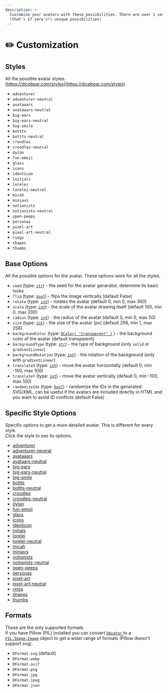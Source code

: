 ```yaml
---
description: >-
  Customise your avatars with these possibilities. There are over 1 sexdecillion
  (that's 17 zero's!) unique possibilities!
---
```


# ✏️ Customization

## Styles

All the possible avatar styles.\
[https://dicebear.com/styles](https://dicebear.com/styles)

* `adventurer`
* `adventurer-neutral`
* `avataaars`
* `avataaars-neutral`
* `big-ears`
* `big-ears-neutral`
* `big-smile`
* `bottts`
* `bottts-neutral`
* `croodles`
* `croodles-neutral`
* `dylan`
* `fun-emoji`
* `glass`
* `icons`
* `identicon`
* `initials`
* `lorelei`
* `lorelei-neutral`
* `micah`
* `miniavs`
* `notionists`
* `notionists-neutral`
* `open-peeps`
* `personas`
* `pixel-art`
* `pixel-art-neutral`
* `rings`
* `shapes`
* `thumbs`

## Base Options

All the possible options for the avatar. These options work for all the styles.

* `seed` (type: [`str`](https://docs.python.org/3/library/stdtypes.html#str)) - the seed for the avatar generator, determine its basic looks
* `flip` (type: [`bool`](https://docs.python.org/3/library/functions.html#bool)) - flips the image vertically (default False)
* `rotate` (type: [`int`](https://docs.python.org/3/library/functions.html#int)) - rotates the avatar (default 0, min 0, max 360)
* `scale` (type: [`int`](https://docs.python.org/3/library/functions.html#int)) - the scale of the avatar drawing itself (default 100, min 0, max 200)
* `radius` (type: [`int`](https://docs.python.org/3/library/functions.html#int)) - the radius of the avatar (default 0, min 0, max 50)
* `size` (type: [`int`](https://docs.python.org/3/library/functions.html#int)) - the size of the avatar (px) (default 256, min 1, max 256)
* `backgroundColor` (type: [`DColor( "transparent" )`](../reference/models.md#class-dcolor) ) - the background color of the avatar (default transparent)
* `backgroundType` (type: [`str`](https://docs.python.org/3/library/stdtypes.html#str)) - the type of background (only `solid` or `gradientLinear`)
* `backgroundRotation` (type: [`int`](https://docs.python.org/3/library/functions.html#int)) - the rotation of the background (only with `gradientLinear`)
* `translateX` (type: [`int`](https://docs.python.org/3/library/functions.html#int)) - move the avatar horizontally (default 0, min -100, max 100)
* `translateY` (type: [`int`](https://docs.python.org/3/library/functions.html#int)) - move the avatar vertically (default 0, min -100, max 100)
* `randomizeIds` (type: [`bool`](https://docs.python.org/3/library/functions.html#bool)) - randomize the IDs in the generated SVG/XML, can be useful if the avatars are included directly in HTML and you want to avoid ID conflicts (default False)

## Specific Style Options

Specific options to get a more detailed avatar. This is different for every style.\
Click the style to see its options.

* [adventurer](https://dicebear.com/styles/adventurer#options)
* [adventurer-neutral](https://dicebear.com/styles/adventurer-neutral#options)
* [avataaars](https://dicebear.com/styles/avataaars#options)
* [avataars-neutral](https://dicebear.com/styles/avataaars-neutral#options)
* [big-ears](https://dicebear.com/styles/big-ears#options)
* [big-ears-neutral](https://dicebear.com/styles/big-ears-neutral#options)
* [big-smile](https://dicebear.com/styles/big-smile#options)
* [bottts](https://dicebear.com/styles/bottts#options)
* [bottts-neutral](https://dicebear.com/styles/bottts-neutral#options)
* [croodles](https://dicebear.com/styles/croodles#options)
* [croodles-neutral](https://dicebear.com/styles/croodles-neutral#options)
* [dylan](https://dicebear.com/styles/dylan#options)
* [fun-emoji](https://dicebear.com/styles/fun-emoji#options)
* [glass](https://dicebear.com/styles/glass#options)
* [icons](https://dicebear.com/styles/icons#options)
* [identicon](https://dicebear.com/styles/identicon#options)
* [initials](https://dicebear.com/styles/initials#options)
* [lorelei](https://dicebear.com/styles/lorelei#options)
* [lorelei-neutral](https://dicebear.com/styles/lorelei-neutral#options)
* [micah](https://dicebear.com/styles/micah#options)
* [miniavs](https://dicebear.com/styles/miniavs#options)
* [notionists](https://www.dicebear.com/styles/notionists#options)
* [notionists-neutral](https://www.dicebear.com/styles/notionists-neutral#options)
* [open-peeps](https://dicebear.com/styles/open-peeps#options)
* [personas](https://dicebear.com/styles/personas#options)
* [pixel-art](https://dicebear.com/styles/pixel-art#options)
* [pixel-art-neutral](https://dicebear.com/styles/pixel-art-neutral#options)
* [rings](https://dicebear.com/styles/rings#options)
* [shapes](https://dicebear.com/styles/shapes#options)
* [thumbs](https://dicebear.com/styles/thumbs#options)

## Formats

These are the only supported formats.\
If you have Pillow (PIL) installed you can convert [`DAvatar` ](../reference/avatar.md#class-davatar)to a [`PIL.Image.Image`](https://pillow.readthedocs.io/en/stable/reference/Image.html#PIL.Image.Image) object to get a wider range of formats (Pillow doesn't support svg).

* `DFormat.svg` (default)
* `DFormat.webp`
* `DFormat.avif`
* `DFormat.png`
* `DFormat.jpg`
* `DFormat.jpeg`
* `DFormat.json`
